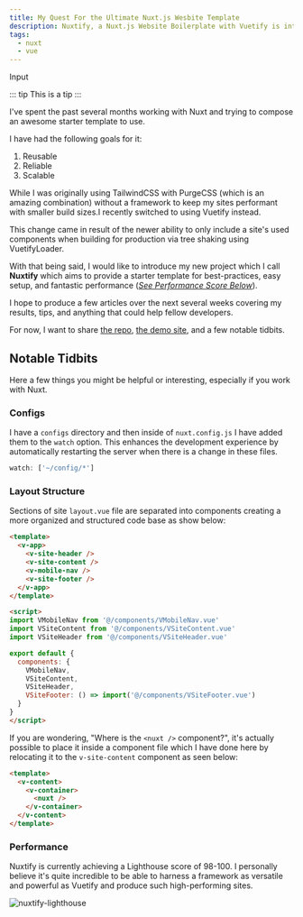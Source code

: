 ```yaml
---
title: My Quest For the Ultimate Nuxt.js Wesbite Template
description: Nuxtify, a Nuxt.js Website Boilerplate with Vuetify is introduced. It aims to be reusable, reliable, and scalable
tags:
  - nuxt
  - vue
---
```



Input

::: tip
This is a tip
:::



I've spent the past several months working with Nuxt and trying to compose an awesome starter template to use.

I have had the following goals for it:

1. Reusable
2. Reliable
3. Scalable

While I was originally using TailwindCSS with PurgeCSS (which is an amazing combination) without a framework to keep my sites performant with smaller build sizes.I recently switched to using Vuetify instead.

This change came in result of the newer ability to only include a site's used components when building for production via tree shaking using VuetifyLoader.

With that being said, I would like to introduce my new project which I call **Nuxtify** which aims to provide a starter template for best-practices, easy setup, and fantastic performance ([*See Performance Score Below*]()).

I hope to produce a few articles over the next several weeks covering my results, tips, and anything that could help fellow developers.

For now, I want to share [the repo](https://github.com/davidroyer/nuxtify), [the demo site](https://nuxtify.netlify.com/), and a few notable tidbits.

## Notable Tidbits

Here a few things you might be helpful or interesting, especially if you work with Nuxt.

### Configs

I have a `configs` directory and then inside of `nuxt.config.js` I have added them to the `watch` option. This enhances the development experience by automatically restarting the server when there is a change in these files.

```js
watch: ['~/config/*']
```

### Layout Structure 

Sections of site `layout.vue` file are separated into components creating a more organized and structured code base as show below:

```html
<template>
  <v-app>
    <v-site-header />
    <v-site-content />
    <v-mobile-nav />
    <v-site-footer />
  </v-app>
</template>

<script>
import VMobileNav from '@/components/VMobileNav.vue'
import VSiteContent from '@/components/VSiteContent.vue'
import VSiteHeader from '@/components/VSiteHeader.vue'

export default {
  components: {
    VMobileNav,
    VSiteContent,
    VSiteHeader,
    VSiteFooter: () => import('@/components/VSiteFooter.vue')
  }
}
</script>
```

If you are wondering, "Where is the `<nuxt />` component?", it's actually possible to place it inside a component file which I have done here by relocating it to the `v-site-content` component as seen below:

```html
<template>
  <v-content>
    <v-container>
      <nuxt />
    </v-container>
  </v-content>
</template>
```

### Performance

Nuxtify is currently achieving a Lighthouse score of 98-100. I personally believe it's quite incredible to be able to harness a framework as versatile and powerful as Vuetify and produce such high-performing sites.

![nuxtify-lighthouse](/blog-images/nuxtify-lighthouse.png)

